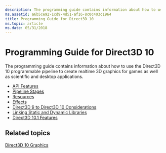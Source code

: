 ```yaml
---
description: The programming guide contains information about how to use the Direct3D 10 programmable pipeline to create realtime 3D graphics for games as well as scientific and desktop applications.
ms.assetid: a6b5ce92-1cd9-4d51-af16-8c0c403c1964
title: Programming Guide for Direct3D 10
ms.topic: article
ms.date: 05/31/2018
---
```


# Programming Guide for Direct3D 10

The programming guide contains information about how to use the Direct3D 10 programmable pipeline to create realtime 3D graphics for games as well as scientific and desktop applications.

-   [API Features](d3d10-graphics-programming-guide-api-features.md)
-   [Pipeline Stages](d3d10-graphics-programming-guide-pipeline-stages.md)
-   [Resources](d3d10-graphics-programming-guide-resources.md)
-   [Effects](d3d10-graphics-programming-guide-effects.md)
-   [Direct3D 9 to Direct3D 10 Considerations](d3d10-graphics-programming-guide-d3d9-to-d3d10-considerations.md)
-   [Linking Static and Dynamic Libraries](d3d10-graphics-programming-guide-libs-and-dlls.md)
-   [Direct3D 10.1 Features](d3d10-graphics-programming-guide-10-1.md)

## Related topics

<dl> <dt>

[Direct3D 10 Graphics](d3d10-graphics.md)
</dt> </dl>

 

 



